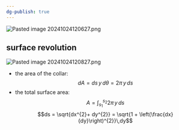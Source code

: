 ```yaml
---
dg-publish: true
---
```


![Pasted image 20241024120627.png](/img/user/pics/Pasted%20image%2020241024120627.png)
## surface revolution
![Pasted image 20241024120827.png](/img/user/pics/Pasted%20image%2020241024120827.png)
- the area of the collar: 
$$dA = ds\,y\,d\theta = 2\pi \,y\,ds$$
- the total surface area: 
$$A = \int_{s_{1}}^{s_{2}} 2\pi\,y\,ds$$
$$ds = \sqrt{dx^{2}+ dy^{2}} = \sqrt{1 + \left(\frac{dx}{dy}\right)^{2}}\,dy$$
